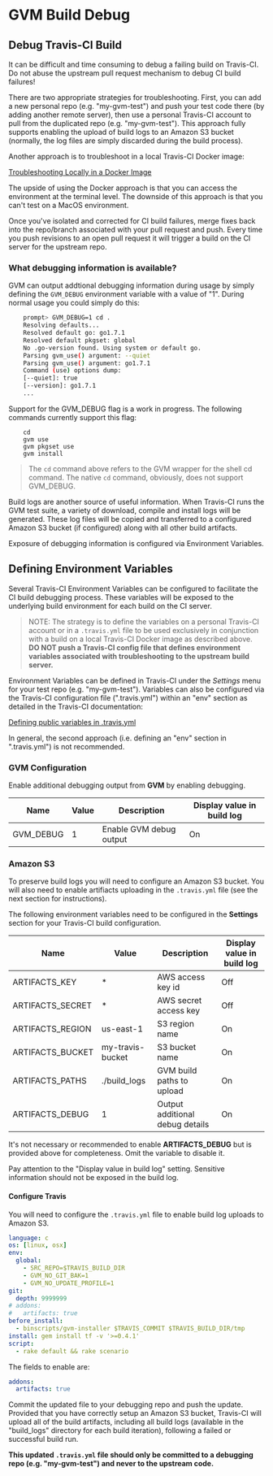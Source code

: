# GVM Build Debug

## Debug Travis-CI Build

It can be difficult and time consuming to debug a failing build on Travis-CI. Do
not abuse the upstream pull request mechanism to debug CI build failures!

There are two appropriate strategies for troubleshooting. First, you can add a
new personal repo (e.g. "my-gvm-test") and push your test code there (by adding
another remote server), then use a personal Travis-CI account to pull from the
duplicated repo (e.g. "my-gvm-test"). This approach fully supports enabling the
upload of build logs to an Amazon S3 bucket (normally, the log files are simply
discarded during the build process).

Another approach is to troubleshoot in a local Travis-CI Docker image:

[Troubleshooting Locally in a Docker Image](https://docs.travis-ci.com/user/common-build-problems/#Troubleshooting-Locally-in-a-Docker-Image)

The upside of using the Docker approach is that you can access the environment
at the terminal level. The downside of this approach is that you can't test on a
MacOS environment.

Once you've isolated and corrected for CI build failures, merge fixes back into
the repo/branch associated with your pull request and push. Every time you push
revisions to an open pull request it will trigger a build on the CI server for
the upstream repo.

### What debugging information is available?

GVM can output addtional debugging information during usage by simply defining
the `GVM_DEBUG` environment variable with a value of "1". During normal usage
you could simply do this:

```bash
    prompt> GVM_DEBUG=1 cd .
    Resolving defaults...
    Resolved default go: go1.7.1
    Resolved default pkgset: global
    No .go-version found. Using system or default go.
    Parsing gvm_use() argument: --quiet
    Parsing gvm_use() argument: go1.7.1
    Command (use) options dump:
    [--quiet]: true
    [--version]: go1.7.1
    ...
```

Support for the GVM_DEBUG flag is a work in progress. The following commands
currently support this flag:

```
    cd
    gvm use
    gvm pkgset use
    gvm install
```

>The `cd` command above refers to the GVM wrapper for the shell cd command. The
native `cd` command, obviously, does not support GVM_DEBUG.

Build logs are another source of useful information. When Travis-CI runs the GVM
test suite, a variety of download, compile and install logs will be generated.
These log files will be copied and transferred to a configured Amazon S3 bucket
(if configured) along with all other build artifacts.

Exposure of debugging information is configured via Environment Variables.

## Defining Environment Variables

Several Travis-CI Environment Variables can be configured to facilitate the CI
build debugging process. These variables will be exposed to the underlying build
environment for each build on the CI server.

>NOTE: The strategy is to define the variables on a personal Travis-CI account
or in a `.travis.yml` file to be used exclusively in conjunction with a build on
a local Travis-CI Docker image as described above. __DO NOT push a Travis-CI
config file that defines environment variables associated with troubleshooting
to the upstream build server.__

Environment Variables can be defined in Travis-CI under the _Settings_ menu for
your test repo (e.g. "my-gvm-test"). Variables can also be configured via the
Travis-CI configuration file (".travis.yml") within an "env" section as detailed
in the Travis-CI documentation:

[Defining public variables in .travis.yml](https://docs.travis-ci.com/user/environment-variables/)

In general, the second approach (i.e. defining an "env" section in ".travis.yml")
is not recommended.

### GVM Configuration

Enable additional debugging output from __GVM__ by enabling debugging.

| Name             | Value            | Description                     | Display value in build log |
| ---------------- |----------------- | ------------------------------- | --- |
| GVM_DEBUG        | 1                | Enable GVM debug output         | On  |

### Amazon S3

To preserve build logs you will need to configure an Amazon S3 bucket. You will
also need to enable artifiacts uploading in the `.travis.yml` file (see the next
section for instructions).

The following environment variables need to be configured in the __Settings__
section for your Travis-CI build configuration.

| Name             | Value            | Description                     | Display value in build log |
| ---------------- |----------------- | ------------------------------- | --- |
| ARTIFACTS_KEY    | *                | AWS access key id               | Off |
| ARTIFACTS_SECRET | *                | AWS secret access key           | Off |
| ARTIFACTS_REGION | us-east-1        | S3 region name                  | On  |
| ARTIFACTS_BUCKET | my-travis-bucket | S3 bucket name                  | On  |
| ARTIFACTS_PATHS  | ./build_logs     | GVM build paths to upload       | On  |
| ARTIFACTS_DEBUG  | 1                | Output additional debug details | On  |

It's not necessary or recommended to enable __ARTIFACTS_DEBUG__ but is provided
above for completeness. Omit the variable to disable it.

Pay attention to the "Display value in build log" setting. Sensitive information
should not be exposed in the build log.

#### Configure Travis

You will need to configure the `.travis.yml` file to enable build log uploads to
Amazon S3.

```yaml
language: c
os: [linux, osx]
env:
  global:
    - SRC_REPO=$TRAVIS_BUILD_DIR
    - GVM_NO_GIT_BAK=1
    - GVM_NO_UPDATE_PROFILE=1
git:
  depth: 9999999
# addons:
#   artifacts: true
before_install:
  - binscripts/gvm-installer $TRAVIS_COMMIT $TRAVIS_BUILD_DIR/tmp
install: gem install tf -v '>=0.4.1'
script:
  - rake default && rake scenario
```

The fields to enable are:

```yaml
addons:
  artifacts: true
```

Commit the updated file to your debugging repo and push the update. Provided
that you have correctly setup an Amazon S3 bucket, Travis-CI will upload all of
the build artifacts, including all build logs (available in the "build_logs"
directory for each build iteration), following a failed or successful build run.

__This updated `.travis.yml` file should only be committed to a debugging repo
(e.g. "my-gvm-test") and never to the upstream code.__
